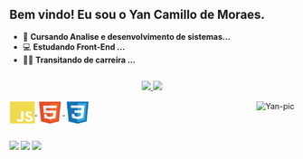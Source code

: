 ## Bem vindo! Eu sou o Yan Camillo de Moraes.

- 📖 **Cursando Analise e desenvolvimento de sistemas...**
- 💻 **Estudando Front-End ...**
- 🤞🏾 **Transitando de carreira ...**

##

 <div align="center">
  <a href="https://github.com/yanmoraes021">
  <img height="170em" src="https://github-readme-stats.vercel.app/api?username=yanmoraes021&show_icons=true&theme=blue-green&include_all_commits=true&count_private=true"/>
  <img height="170em" src="https://github-readme-stats.vercel.app/api/top-langs/?username=yanmoraes021&layout=compact&langs_count=7&theme=blue-green"/>
 </div>

 <div style="display: inline_block"><br>
  <img align="center" alt="Yan-Js" height="40" width="45" src="https://raw.githubusercontent.com/devicons/devicon/master/icons/javascript/javascript-plain.svg">
  <img align="center" alt="Yan-HTML" height="40" width="45" src="https://raw.githubusercontent.com/devicons/devicon/master/icons/html5/html5-original.svg">
  <img align="center" alt="Yan-CSS" height="40" width="45" src="https://raw.githubusercontent.com/devicons/devicon/master/icons/css3/css3-original.svg">
  <img align="right" alt="Yan-pic" height="130" style"border-radius:50px;" 
  src="http://media.webdevacademy.com.br/2014/05/webdev-academy.png">
 </div>

  ##
  
<div>
  <a href="https://www.linkedin.com/in/yan-camillo-de-moraes-67a09b209/" target="_blank"><img src="https://img.shields.io/badge/-LinkedIn-%230077B5?style=for-the-badge&logo=linkedin&logoColor=white" target="_blank"></a>
  <a href = "mailto:yancamillo.mkt@gmail.com"><img src="https://img.shields.io/badge/-Gmail-%23333?style=for-the-badge&logo=gmail&logoColor=white" target="_blank"></a>
  <a href="https://www.instagram.com/camillomoraes/" target="_blank"><img src="https://img.shields.io/badge/-Instagram-%23E4405F?style=for-the-badge&logo=instagram&logoColor=white" target="_blank"></a>
</div>
 
 
